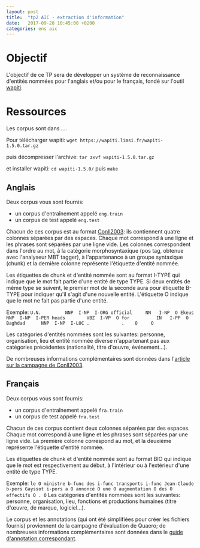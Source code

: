 ```yaml
---
layout: post
title:  "tp2 AIC - extraction d'information"
date:   2017-09-28 10:45:00 +0200
categories: ens aic
---
```


Objectif
========

L'objectif de ce TP sera de développer un système de reconnaissance d'entités nommées pour l'anglais et/ou pour le français, fondé sur l'outil [wapiti](http://wapiti.limsi.fr/).

Ressources
==========
Les corpus sont dans ....


Pour télécharger wapiti:
`wget https://wapiti.limsi.fr/wapiti-1.5.0.tar.gz`

puis décompresser l'archive:
`tar zxvf wapiti-1.5.0.tar.gz`

et installer wapiti:
`cd wapiti-1.5.0/` puis `make`

Anglais
-------
Deux corpus vous sont fournis:
- un corpus d'entraînement appelé `eng.train`
- un corpus de test appelé `eng.test`

Chacun de ces corpus est au format [Conll2003](http://www.cnts.ua.ac.be/conll2003/ner/): ils contiennent quatre colonnes séparées par des espaces. Chaque mot correspond à une ligne et les phrases sont séparées par une ligne vide. Les colonnes correspondent dans l'ordre au mot, à la catégorie morphosyntaxique (pos tag, obtenue avec l'analyseur MBT tagger), à l'appartenance à un groupe syntaxique (chunk) et la dernière colonne représente l'étiquette d'entité nommée. 
	

Les étiquettes de chunk et d'entité nommée sont au format I-TYPE qui indique que le mot fait partie d'une entité de type TYPE. Si deux entités de même type se suivent, le premier mot de la seconde aura pour étiquette B-TYPE pour indiquer qu'il s'agit d'une nouvelle entité. L'étiquette O indique que le mot ne fait pas partie d'une entité.

Exemple:
`U.N.         NNP  I-NP  I-ORG
official     NN   I-NP  O
Ekeus        NNP  I-NP  I-PER
heads        VBZ  I-VP  O
for          IN   I-PP  O
Baghdad      NNP  I-NP  I-LOC
.            .    O     O`

Les catégories d'entités nommées sont les suivantes: personne, organisation, lieu et entité nommée diverse n'appartenant pas aux catégories précédentes (nationalité, titre d'œuvre, événement…).

De nombreuses informations complémentaires sont données dans l'[article sur la campagne de Conll2003](http://www.cnts.ua.ac.be/conll2003/pdf/14247tjo.pdf).

Français
--------
Deux corpus vous sont fournis:
- un corpus d'entraînement appelé `fra.train`
- un corpus de test appelé `fra.test`

Chacun de ces corpus contient deux colonnes séparées par des espaces. Chaque mot correspond à une ligne et les phrases sont séparées par une ligne vide. La première colonne correspond au mot, et la deuxième représente l'étiquette d'entité nommée.

Les étiquettes ​de chunk et d'entité nommée sont au format BIO qui indique que le mot est respectivement au début, à l'intérieur ou à l'extérieur d'une entité de type TYPE.

Exemple:
`
le O
ministre b-func
des i-func
transports i-func
Jean-Claude b-pers
Gayssot i-pers
a O
annoncé O
une O
augmentation O
des O
effectifs O
. O
`
Les catégories d'entités nommées sont les suivantes: personne, organisation, lieu, fonctions et productions humaines (titre d'œuvre, de marque, logiciel...).

Le corpus et les annotations (qui ont été simplifiées pour créer les fichiers fournis) proviennent de la campagne d'évaluation de Quaero; de nombreuses informations complémentaires sont données dans le [guide d'annotation correspondant](https://annlor.github.io/docs/tp:quaero-guide-annotation-2011.pdf). 